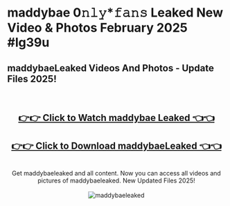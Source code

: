 # maddybae 0𝚗𝚕𝚢*𝚏𝚊𝚗𝚜 Leaked New Video & Photos February 2025 #lg39u

<h2>maddybaeLeaked Videos And Photos - Update Files 2025!</h2>
<br>
<div align="center">
<h2><a href="https://mediaupload.pro?title=maddybae&ref=11F" rel="nofollow">👉👉 Click to Watch maddybae Leaked 👈👈</a></h2>
<h2><a href="https://mediaupload.pro?title=maddybae&ref=11F" rel="nofollow">👉👉 Click to Download maddybaeLeaked 👈👈</a></h2>
<br>
Get maddybaeleaked and all content. Now you can access all videos and pictures of maddybaeleaked. New Updated Files 2025!
<br>
<br>
<a href="https://mediaupload.pro?title=maddybae&ref=11F" rel="nofollow" data-target="animated-image.originalLink"><img src="https://i.ibb.co/Gkj2r4b/banner.png" alt="maddybaeleaked" style="max-width: 100%; display: inline-block;" data-target="animated-image.originalImage"></a>
</div>
<br>

